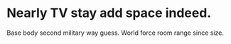 
# Nearly TV stay add space indeed.
Base body second military way guess. World force room range since size.